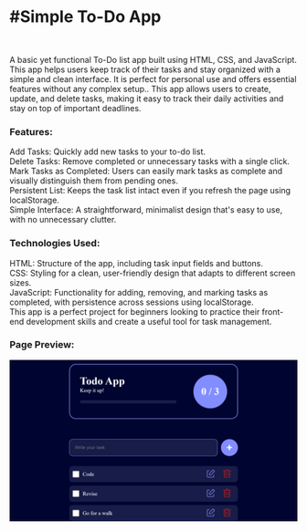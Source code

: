 <h1>#Simple To-Do App  </h1>
<br>
<p>
A basic yet functional To-Do list app built using HTML, CSS, and JavaScript. This app helps users keep track of their tasks and stay organized with a simple and clean interface. It is perfect for personal use and offers essential features without any complex setup.. This app allows users to create, update, and delete tasks, making it easy to track their daily activities and stay on top of important deadlines.        
</p>

<h3>Features: </h3>

Add Tasks: Quickly add new tasks to your to-do list. <br>
Delete Tasks: Remove completed or unnecessary tasks with a single click.<br>
Mark Tasks as Completed: Users can easily mark tasks as complete and visually distinguish them from pending ones.<br>
Persistent List: Keeps the task list intact even if you refresh the page using localStorage.<br>
Simple Interface: A straightforward, minimalist design that's easy to use, with no unnecessary clutter.<br>

<h3>Technologies Used:</h3>

HTML: Structure of the app, including task input fields and buttons.<br>
CSS: Styling for a clean, user-friendly design that adapts to different screen sizes.<br>
JavaScript: Functionality for adding, removing, and marking tasks as completed, with persistence across sessions using localStorage.<br>
This app is a perfect project for beginners looking to practice their front-end development skills and create a useful tool for task management.

<h3>Page Preview:</h3>
<img src="https://github.com/abhishekV004/Todo-App/blob/main/Preview.png" >




